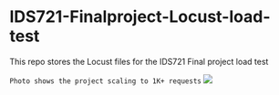 # IDS721-Finalproject-Locust-load-test

This repo stores the Locust files for the IDS721 Final project load test

```Photo shows the project scaling to 1K+ requests```
![](https://github.com/YisongZou/IDS721-Finalproject-Locust-load-test/blob/main/IMG_1076.PNG)

